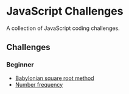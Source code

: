 # JavaScript Challenges

A collection of JavaScript coding challenges.

## Challenges

### Beginner

* [Babylonian square root method](/functions/babylonian-method/)
* [Number frequency](/functions/number-frequency/)